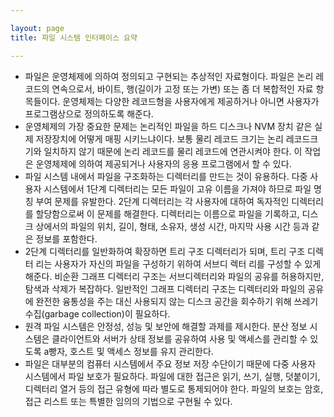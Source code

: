 ```yaml
---

layout: page
title: 파일 시스템 인터페이스 요약

---
```


- 파일은 운영체제에 의하여 정의되고 구현되는 추상적인 자료형이다. 파일은 논리 레코드의 연속으로서, 바이트, 행(길이가 고정 또는 가변) 또는 좀 더 복합적인 자료 항목들이다. 운영체제는 다양한 레코드형을 사용자에게 제공하거나 아니면 사용자가 프로그램상으로 정의하도록 해준다.
- 운영체제의 가장 중요한 문제는 논리적인 파일을 하드 디스크나 NVM 장치 같은 실제 저장장치에 어떻게 매핑 시키느냐이다. 보통 물리 레코드 크기는 논리 레코드크기와 일치하지 않기 때문에 논리 레코드를 물리 레코드에 연관시켜야 한다. 이 작업은 운영체제에 의하여 제공되거나 사용자의 응용 프로그램에서 할 수 있다.
- 파일 시스템 내에서 파일을 구조화하는 디렉터리를 만드는 것이 유용하다. 다중 사용자 시스템에서 1단계 디렉터리는 모든 파일이 고유 이름을 가져야 하므로 파일 명칭 부여 문제를 유발한다. 2단계 디렉터리는 각 사용자에 대하여 독자적인 디렉터리를 할당함으로써 이 문제를 해결한다. 디렉터리는 이름으로 파일을 기록하고, 디스크 상에서의 파일의 위치, 길이, 형태, 소유자, 생성 시간, 마지막 사용 시간 등과 같은 정보를 포함한다.
- 2단계 디렉터리를 일반화하여 확장하면 트리 구조 디렉터리가 되며, 트리 구조 디렉터 리는 사용자가 자신의 파일을 구성하기 위하여 서브디 렉터 리를 구성할 수 있게 해준다. 비순환 그래프 디렉터리 구조는 서브디렉터리와 파일의 공유를 허용하지만, 탐색과 삭제가 복잡하다. 일반적인 그래프 디렉터리 구조는 디렉터리와 파일의 공유에 완전한 융통성을 주는 대신 사용되지 않는 디스크 공간을 회수하기 위해 쓰레기 수집(garbage collection)이 필요하다.
- 원격 파일 시스템은 안정성, 성능 및 보안에 해결할 과제를 제시한다. 분산 정보 시스템은 클라이언트와 서버가 상태 정보를 공유하여 사용 및 액세스를 관리할 수 있도록 a빵자, 호스트 및 액세스 정보를 유지 관리한다.
- 파일은 대부분의 컴퓨터 시스템에서 주요 정보 저장 수단이기 때문에 다중 사용자 시스템에서 파일 보호가 필요하다. 파일에 대한 접근은 읽기, 쓰기, 실행, 덧붙이기, 디렉터리 열거 등의 접근 유형에 따라 별도로 통제되어야 한다. 파일의 보호는 암호, 접근 리스트 또는 특별한 임의의 기법으로 구현될 수 있다.